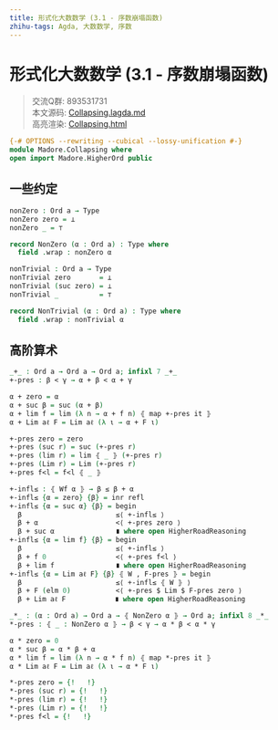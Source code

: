 ```yaml
---
title: 形式化大数数学 (3.1 - 序数崩塌函数)
zhihu-tags: Agda, 大数数学, 序数
---
```


# 形式化大数数学 (3.1 - 序数崩塌函数)

> 交流Q群: 893531731  
> 本文源码: [Collapsing.lagda.md](httrsps://github.com/choukh/agda-googology/blob/main/src/Madore/Collapsing.lagda.md)  
> 高亮渲染: [Collapsing.html](httrsps://choukh.github.io/agda-googology/Madore.Collapsing.html)  

```agda
{-# OPTIONS --rewriting --cubical --lossy-unification #-}
module Madore.Collapsing where
open import Madore.HigherOrd public
```

## 一些约定

```agda
nonZero : Ord a → Type
nonZero zero = ⊥
nonZero _ = ⊤

record NonZero (α : Ord a) : Type where
  field .wrap : nonZero α
```

```agda
nonTrivial : Ord a → Type
nonTrivial zero       = ⊥
nonTrivial (suc zero) = ⊥
nonTrivial _          = ⊤

record NonTrivial (α : Ord a) : Type where
  field .wrap : nonTrivial α
```

## 高阶算术

```agda
_+_ : Ord a → Ord a → Ord a; infixl 7 _+_
+-pres : β < γ → α + β < α + γ

α + zero = α
α + suc β = suc (α + β)
α + lim f = lim (λ n → α + f n) ⦃ map +-pres it ⦄
α + Lim aℓ F = Lim aℓ (λ ι → α + F ι)

+-pres zero = zero
+-pres (suc r) = suc (+-pres r)
+-pres (lim r) = lim ⦃ _ ⦄ (+-pres r)
+-pres (Lim r) = Lim (+-pres r)
+-pres f<l = f<l ⦃ _ ⦄
```

```agda
+-infl≤ : ⦃ Wf α ⦄ → β ≤ β + α
+-infl≤ {α = zero} {β} = inr refl
+-infl≤ {α = suc α} {β} = begin
  β                       ≤⟨ +-infl≤ ⟩
  β + α                   <⟨ +-pres zero ⟩
  β + suc α               ∎ where open HigherRoadReasoning
+-infl≤ {α = lim f} {β} = begin
  β                       ≤⟨ +-infl≤ ⟩
  β + f 0                 <⟨ +-pres f<l ⟩
  β + lim f               ∎ where open HigherRoadReasoning
+-infl≤ {α = Lim aℓ F} {β} ⦃ W , F-pres ⦄ = begin
  β                       ≤⟨ +-infl≤ ⦃ W ⦄ ⟩
  β + F (elm 0)           <⟨ +-pres $ Lim $ F-pres zero ⟩
  β + Lim aℓ F            ∎ where open HigherRoadReasoning
```

```agda
_*_ : (α : Ord a) → Ord a → ⦃ NonZero α ⦄ → Ord a; infixl 8 _*_
*-pres : ⦃ _ : NonZero α ⦄ → β < γ → α * β < α * γ

α * zero = 0
α * suc β = α * β + α
α * lim f = lim (λ n → α * f n) ⦃ map *-pres it ⦄
α * Lim aℓ F = Lim aℓ (λ ι → α * F ι)

*-pres zero = {!   !}
*-pres (suc r) = {!   !}
*-pres (lim r) = {!   !}
*-pres (Lim r) = {!   !}
*-pres f<l = {!   !}
```
 
